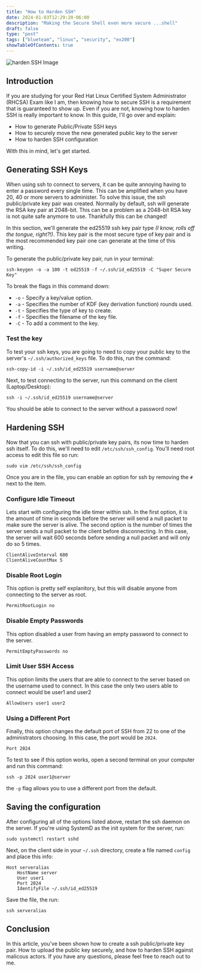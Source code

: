 ```yaml
---
title: "How to Harden SSH"
date: 2024-01-03T12:29:20-06:00
description: "Making the Secure Shell even more secure ...shell"
draft: false
type: "post"
tags: ["blueteam", "linux", "security", "ex200"]
showTableOfContents: true
---
```


![harden SSH Image](/images/posts/how-to/harden/ssh/cover.png)

## Introduction

If you are studying for your Red Hat Linux Certified System Administrator (RHCSA) Exam like I am,
then knowing how to secure SSH is a requirement that is guaranteed to show up. Even if you are not,
knowing how to harden SSH is really important to know. In this guide, I'll go over and explain:

- How to generate Public/Private SSH keys
- How to securely move the new generated public key to the server
- How to harden SSH configuration

With this in mind, let's get started.

## Generating SSH Keys

When using ssh to connect to servers, it can be quite annoying having to enter a password every single 
time. This can be amplified when you have 20, 40 or more servers to administer. To solve this issue, the 
ssh public/private key pair was created. Normally by default, ssh will generate the RSA key pair at 2048-bit.
This can be a problem as a 2048-bit RSA key is not quite safe anymore to use. Thankfully this can be changed! 

In this section, we'll generate the ed25519 ssh key pair type *(I know, rolls off the tongue, right?!)*. This key 
pair is the most secure type of key pair and is the most recommended key pair one can generate at the time of this 
writing. 

To generate the public/private key pair, run in your terminal:
```
ssh-keygen -o -a 100 -t ed25519 -f ~/.ssh/id_ed25519 -C "Super Secure Key"
```

To break the flags in this command down:
- `-o` - Specify a key/value option.
- `-a` - Specifies the number of KDF (key derivation function) rounds used.
- `-t` - Specifies the type of key  to  create.
- `-f` - Specifies the filename of the key file. 
- `-C` - To add a comment to the key. 

### Test the key

To test your ssh keys, you are going to need to copy your public key to the server's `~/.ssh/authorized_keys` file. To do this, run the command:
```
ssh-copy-id -i ~/.ssh/id_ed25519 username@server
```

Next, to test connecting to the server, run this command on the client (Laptop/Desktop):
```
ssh -i ~/.ssh/id_ed25519 username@server
```

You should be able to connect to the server without a password now! 

## Hardening SSH

Now that you can ssh with public/private key pairs, its now time to harden ssh itself. To do this, we'll need to edit 
`/etc/ssh/ssh_config`. You'll need root access to edit this file so run:
```
sudo vim /etc/ssh/ssh_config
```
Once you are in the file, you can enable an option for ssh by removing the `#` next to the item.

### Configure Idle Timeout
Lets start with configuring the idle timer within ssh. In the first option, it is the amount of time in seconds before 
the server will send a null packet to make sure the server is alive. The second option is the number of times the server 
sends a null packet to the client before disconnecting. In this case, the server will wait 600 seconds before sending a null 
packet and will only do so 5 times.

```
ClientAliveInterval 600
ClientAliveCountMax 5
```

### Disable Root Login
This option is pretty self explanitory, but this will disable anyone from connecting to the server as root.

```
PermitRootLogin no
```

### Disable Empty Passwords
This option disabled a user from having an empty password to connect to the server.

```
PermitEmptyPasswords no
```

### Limit User SSH Access
This option limits the users that are able to connect to the server based on the username used to connect. In this case 
the only two users able to connect would be user1 and user2

```
AllowUsers user1 user2
```

### Using a Different Port
Finally, this option changes the default port of SSH from 22 to one of the administrators choosing. In this case, the port 
would be `2024`. 

```
Port 2024
```

To test to see if this option works, open a second terminal on your computer and run this command: 
```
ssh -p 2024 user1@server
```

the `-p` flag allows you to use a different port from the default.

## Saving the configuration

After configuring all of the options listed above, restart the ssh daemon on the server. If you're using SystemD as the init system for the server, run:
```
sudo systemctl restart sshd
```

Next, on the client side in your `~/.ssh` directory, create a file named `config` and place this info:
```
Host serveralias
    HostName server
    User user1
    Port 2024
    IdentifyFile ~/.ssh/id_ed25519
```

Save the file, the run:
```
ssh serveralias
```

## Conclusion

In this article, you've been shown how to create a ssh public/private key pair. How to upload the public key securely, and how to harden SSH against malicous actors.
If you have any questions, please feel free to reach out to me.



